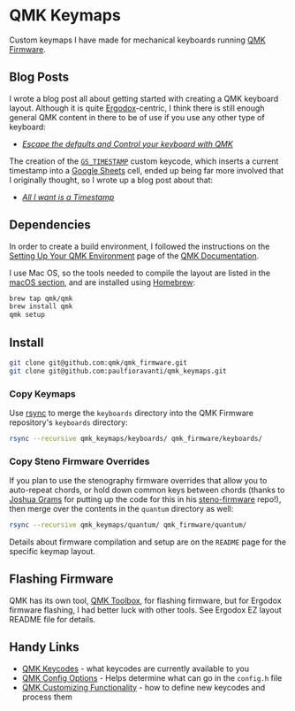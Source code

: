 # QMK Keymaps

Custom keymaps I have made for mechanical keyboards running [QMK Firmware][].

## Blog Posts

I wrote a blog post all about getting started with creating a QMK keyboard
layout. Although it is quite [Ergodox][]-centric, I think there is still enough
general QMK content in there to be of use if you use any other type of keyboard:

- _[Escape the defaults and Control your keyboard with QMK][]_

The creation of the [`GS_TIMESTAMP`][] custom keycode, which inserts a current
timestamp into a [Google Sheets][] cell, ended up being far more involved that
I originally thought, so I wrote up a blog post about that:

- _[All I want is a Timestamp][]_

## Dependencies

In order to create a build environment, I followed the instructions on the
[Setting Up Your QMK Environment][] page of the [QMK Documentation][].

I use Mac OS, so the tools needed to compile the layout are listed in the
[macOS section][macOS build tools], and are installed using [Homebrew][]:

```sh
brew tap qmk/qmk
brew install qmk
qmk setup
```

## Install

```sh
git clone git@github.com:qmk/qmk_firmware.git
git clone git@github.com:paulfioravanti/qmk_keymaps.git
```

### Copy Keymaps

Use [rsync][] to merge the `keyboards` directory into the QMK Firmware
repository's `keyboards` directory:

```sh
rsync --recursive qmk_keymaps/keyboards/ qmk_firmware/keyboards/
```

### Copy Steno Firmware Overrides

If you plan to use the stenography firmware overrides that allow you to
auto-repeat chords, or hold down common keys between chords (thanks to
[Joshua Grams][] for putting up the code for this in his [steno-firmware][]
repo!), then merge over the contents in the `quantum` directory as well:

```sh
rsync --recursive qmk_keymaps/quantum/ qmk_firmware/quantum/
```

Details about firmware compilation and setup are on the `README` page for the
specific keymap layout.

## Flashing Firmware

QMK has its own tool, [QMK Toolbox][], for flashing firmware, but for Ergodox
firmware flashing, I had better luck with other tools. See Ergodox EZ layout
README file for details.

## Handy Links

- [QMK Keycodes][] - what keycodes are currently available to you
- [QMK Config Options][] - Helps determine what can go in the `config.h` file
- [QMK Customizing Functionality][] - how to define new keycodes and process
  them

[All I want is a Timestamp]: https://www.paulfioravanti.com/blog/google-sheets-timestamp/
[Ergodox]: https://ergodox-ez.com/
[Escape the defaults and Control your keyboard with QMK]: https://www.paulfioravanti.com/blog/escape-defaults-control-keyboard-qmk/
[Google Sheets]: https://www.google.com/sheets/about/
[`GS_TIMESTAMP`]: https://github.com/paulfioravanti/qmk_keymaps/blob/master/keyboards/ergodox_ez/keymaps/paulfioravanti/keycodes/custom_keycodes.c#L19
[Homebrew]: https://brew.sh/
[Joshua Grams]: https://github.com/JoshuaGrams
[macOS build tools]: https://docs.qmk.fm/#/getting_started_build_tools?id=macos
[QMK Config Options]: https://docs.qmk.fm/#/config_options
[QMK Customizing Functionality]: https://docs.qmk.fm/#/custom_quantum_functions
[QMK documentation]: https://docs.qmk.fm/#/
[QMK Firmware]: https://qmk.fm/
[QMK Keycodes]: https://docs.qmk.fm/#/keycodes
[QMK Toolbox]: https://github.com/qmk/qmk_toolbox
[rsync]: http://en.wikipedia.org/wiki/Rsync
[Setting Up Your QMK Environment]: https://docs.qmk.fm/#/newbs_getting_started
[steno-firmware]: https://github.com/JoshuaGrams/steno-firmware

